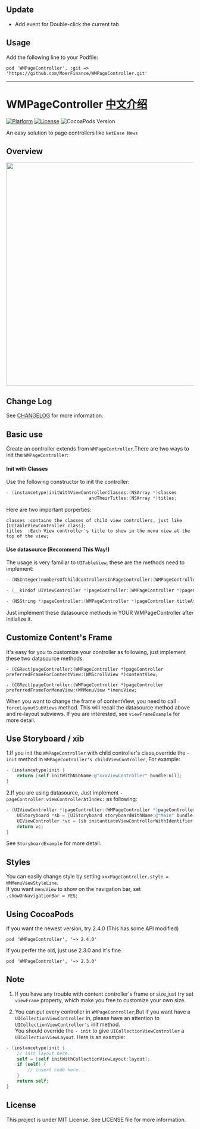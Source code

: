 
## Update

- Add event for Double-click the current tab

## Usage

Add the following line to your Podfile:

```
pod 'WMPageController', :git => 'https://github.com/MoerFinance/WMPageController.git'
```

------

# WMPageController [中文介绍](https://github.com/wangmchn/WMPageController/blob/master/README_zh-CN.md)
[![Platform](http://img.shields.io/badge/platform-iOS-blue.svg?style=flat
)](https://developer.apple.com/iphone/index.action)
[![License](http://img.shields.io/badge/license-MIT-lightgrey.svg?style=flat
)](http://mit-license.org)
![CocoaPods Version](https://img.shields.io/badge/pod-v0.36.4-brightgreen.svg)

An easy solution to page controllers like `NetEase News`
## Overview
<img height="600" src="https://github.com/wangmchn/WMPageController/blob/master/WMPageControllerDemo/Overview.gif" />

## Change Log
See [CHANGELOG](https://github.com/wangmchn/WMPageController/blob/master/CHANGELOG.md) for more information.

## Basic use
Create an controller extends from `WMPageController`.There are two ways to init the `WMPageController`:

#### Init with Classes
Use the following constructor to init the controller:
```objective-c
- (instancetype)initWithViewControllerClasses:(NSArray *)classes 
                               andTheirTitles:(NSArray *)titles;
```
Here are two important porperties:

    classes :contains the classes of child view controllers, just like [UITableViewController class];
    titles  :Each View controller's title to show in the menu view at the top of the view;

#### Use datasource (Recommend This Way!)
The usage is very familiar to `UITableView`, these are the methods need to implement:
```objective-c 
- (NSInteger)numbersOfChildControllersInPageController:(WMPageController *)pageController;

- (__kindof UIViewController *)pageController:(WMPageController *)pageController viewControllerAtIndex:(NSInteger)index;

- (NSString *)pageController:(WMPageController *)pageController titleAtIndex:(NSInteger)index;
```
Just implement these datasource methods in YOUR WMPageController after initialize it.

## Customize Content's Frame 
It's easy for you to customize your controller as following, just implement these two datasource methods.<br>
```
- (CGRect)pageController:(WMPageController *)pageController preferredFrameForContentView:(WMScrollView *)contentView;

- (CGRect)pageController:(WMPageController *)pageController preferredFrameForMenuView:(WMMenuView *)menuView;
```
When you want to change the frame of contentView, you need to call `-forceLayoutSubViews` method. This will recall the datasource method above and re-layout subviews.
If you are interested, see `viewFrameExample` for more detail.

## Use Storyboard / xib
1.If you init the `WMPageController` with child controller's class,override the `-init` method in `WMPageController's childViewController`, For example:
```objective-c
- (instancetype)init {
    return [self initWithNibName:@"xxxViewController" bundle:nil];
}
```
2.If you are using datasource, Just implement `-pageController:viewControllerAtIndex:` as following:
```objective-c
- (UIViewController *)pageController:(WMPageController *)pageController viewControllerAtIndex:(NSInteger)index {
    UIStoryboard *sb = [UIStoryboard storyboardWithName:@"Main" bundle:nil];
    UIViewController *vc = [sb instantiateViewControllerWithIdentifier:@"WMViewController"];
    return vc;
}
```
See `StoryboardExample` for more detail.

## Styles

You can easily change style by setting `xxxPageController.style = WMMenuViewStyleLine`.<br>
If you want `menuView` to show on the navigation bar, set `.showOnNavigationBar = YES`;

## Using CocoaPods
If you want the newest version, try 2.4.0 (This has some API modified)
```
pod 'WMPageController', '~> 2.4.0' 
```
If you perfer the old, just use 2.3.0 and it's fine.
```
pod 'WMPageController', '~> 2.3.0' 
```

## Note
1. If you have any trouble with content controller's frame or size,just try set `viewFrame` property, which make you free to customize your own size.

2. You can put every controller in `WMPageController`,But if you want have a `UICollectionViewController` in, please have an attention to `UICollectionViewController's` init method.<br>
You should override the `- init` to give `UICollectionViewController` a `UICollectionViewLayout`.
Here is an example:
```objective-c
- (instancetype)init {
    // init layout here...
    self = [self initWithCollectionViewLayout:layout];
    if (self) {
        // insert code here...
    }
    return self;
}
```

## License
This project is under MIT License. See LICENSE file for more information.


